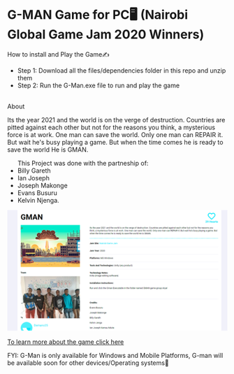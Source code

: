 <html>
  <head><h1>G-MAN Game for PC🖥️ (Nairobi Global Game Jam 2020 Winners)</h1></head>
  <body>
    <p>How to install and Play the Game✍️</p>
  <ul>
    <li>Step 1: Download all the files/dependencies folder in this repo and unzip them</li>
    <li>Step 2: Run the G-Man.exe file to run and play the game</li>
    <br>
    </ul>
    <caption>About</caption>
    <p>Its the year 2021 and the world is on the verge of destruction.
      Countries are pitted against each other but not for the reasons you think, a mysterious force is at work. 
      One man can save the world. Only one man can REPAIR it. 
      But wait he's busy playing a game. But when the time comes he is ready to save the world He is GMAN.
    </p>
    <ul>
  <caption>This Project was done with the partneship of:</caption>
    <li>Billy Gareth</li>
    <li>Ian Joseph</li>
    <li>Joseph Makonge</li>
    <li>Evans Busuru</li>
    <li>Kelvin Njenga.</li>
    </ul>
    <img src='Screenshot 2022-05-24 120342.png'>
    <a href='https://globalgamejam.org/2020/games/gman-4'><p>To learn more about the game click here</p></a>
    <caption>FYI: G-Man is only available for Windows and Mobile Platforms, G-man will be available soon for other devices/Operating systems🦾 </caption>
  </body>
  <html/>
